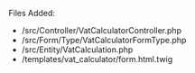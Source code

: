 Files Added:
- /src/Controller/VatCalculatorController.php
- /src/Form/Type/VatCalculatorFormType.php
- /src/Entity/VatCalculation.php
- /templates/vat_calculator/form.html.twig